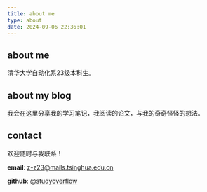 ```yaml
---
title: about me
type: about
date: 2024-09-06 22:36:01
---
```


## about me

清华大学自动化系23级本科生。

## about my blog

我会在这里分享我的学习笔记，我阅读的论文，与我的奇奇怪怪的想法。

## contact

欢迎随时与我联系！

**email**: z-z23@mails.tsinghua.edu.cn

**github**: [@studyoverflow](https://github.com/SuoRuGithub)



